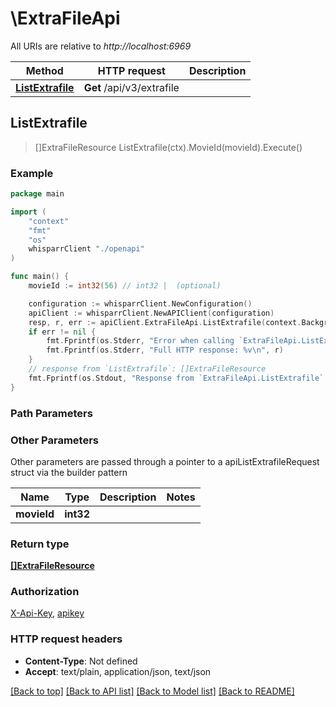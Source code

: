 # \ExtraFileApi

All URIs are relative to *http://localhost:6969*

Method | HTTP request | Description
------------- | ------------- | -------------
[**ListExtrafile**](ExtraFileApi.md#ListExtrafile) | **Get** /api/v3/extrafile | 



## ListExtrafile

> []ExtraFileResource ListExtrafile(ctx).MovieId(movieId).Execute()



### Example

```go
package main

import (
    "context"
    "fmt"
    "os"
    whisparrClient "./openapi"
)

func main() {
    movieId := int32(56) // int32 |  (optional)

    configuration := whisparrClient.NewConfiguration()
    apiClient := whisparrClient.NewAPIClient(configuration)
    resp, r, err := apiClient.ExtraFileApi.ListExtrafile(context.Background()).MovieId(movieId).Execute()
    if err != nil {
        fmt.Fprintf(os.Stderr, "Error when calling `ExtraFileApi.ListExtrafile``: %v\n", err)
        fmt.Fprintf(os.Stderr, "Full HTTP response: %v\n", r)
    }
    // response from `ListExtrafile`: []ExtraFileResource
    fmt.Fprintf(os.Stdout, "Response from `ExtraFileApi.ListExtrafile`: %v\n", resp)
}
```

### Path Parameters



### Other Parameters

Other parameters are passed through a pointer to a apiListExtrafileRequest struct via the builder pattern


Name | Type | Description  | Notes
------------- | ------------- | ------------- | -------------
 **movieId** | **int32** |  | 

### Return type

[**[]ExtraFileResource**](ExtraFileResource.md)

### Authorization

[X-Api-Key](../README.md#X-Api-Key), [apikey](../README.md#apikey)

### HTTP request headers

- **Content-Type**: Not defined
- **Accept**: text/plain, application/json, text/json

[[Back to top]](#) [[Back to API list]](../README.md#documentation-for-api-endpoints)
[[Back to Model list]](../README.md#documentation-for-models)
[[Back to README]](../README.md)

